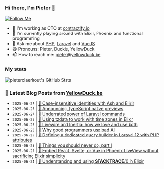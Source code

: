 ### Hi there, I'm Pieter 👋  
[![Follow Me](https://img.shields.io/github/followers/pieterclaerhout?label=Follow&style=social)](https://github.com/pieterclaerhout)

- 🏢 I'm working as CTO at [contractify.io](https://contractify.io)
- 🌱 I’m currently playing around with Elixir, Phoenix and functional programming
- 💬 Ask me about [PHP](https://php.net), [Laravel](http://laravel.com) and [VueJS](https://vuejs.org)
- 😄 Pronouns: Pieter, Duckie, YellowDuck
- 📫 How to reach me: pieter@yellowduck.be

### My stats

![pieterclaerhout's GitHub Stats](https://github-readme-stats.vercel.app/api?username=pieterclaerhout&show_icons=true&count_private=true&line_height=40)

### 📩 Latest Blog Posts from [YellowDuck.be](https://www.yellowduck.be/)
<!-- BLOG-POST-LIST:START -->
- `2025-06-27` | [🐥 Case-insensitive identities with Ash and Elixir](https://www.yellowduck.be/posts/case-insensitive-identities-with-ash)  
- `2025-06-27` | [🔗 Announcing TypeScript native previews](https://www.yellowduck.be/posts/announcing-typescript-native-previews)  
- `2025-06-27` | [🔗 Underrated power of Laravel commands](https://www.yellowduck.be/posts/underrated-power-of-laravel-commands)  
- `2025-06-26` | [🐥 Using tzdata to work with time zones in Elixir](https://www.yellowduck.be/posts/using-tzdata-to-work-with-time-zones-in-elixir)  
- `2025-06-26` | [🔗 Livewire and Inertia: how we love and use both](https://www.yellowduck.be/posts/livewire-and-inertia-how-we-love-and-use-both)  
- `2025-06-26` | [🔗 Why good programmers use bad AI](https://www.yellowduck.be/posts/why-good-programmers-use-bad-ai)  
- `2025-06-25` | [🔗 Defining a dedicated query builder in Laravel 12 with PHP attributes](https://www.yellowduck.be/posts/defining-a-dedicated-query-builder-in-laravel-12-with-php-attributes)  
- `2025-06-25` | [🔗 Things you should never do, part I](https://www.yellowduck.be/posts/things-you-should-never-do-part-i)  
- `2025-06-25` | [🔗 Embed React, Svelte, or Vue in Phoenix LiveView without sacrificing Elixir simplicity](https://www.yellowduck.be/posts/embed-react-svelte-or-vue-in-phoenix-liveview-without-sacrificing-elixir-simplicity)  
- `2025-06-24` | [🐥 Understanding and using __STACKTRACE__/0 in Elixir](https://www.yellowduck.be/posts/understanding-and-using-stacktrace-0-in-elixir)  

<!-- BLOG-POST-LIST:END -->
